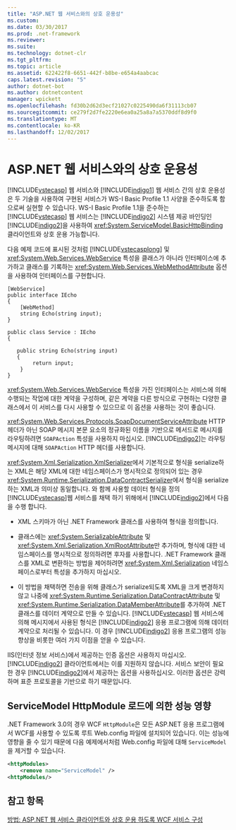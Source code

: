 ```yaml
---
title: "ASP.NET 웹 서비스와의 상호 운용성"
ms.custom: 
ms.date: 03/30/2017
ms.prod: .net-framework
ms.reviewer: 
ms.suite: 
ms.technology: dotnet-clr
ms.tgt_pltfrm: 
ms.topic: article
ms.assetid: 622422f8-6651-442f-b8be-e654a4aabcac
caps.latest.revision: "5"
author: dotnet-bot
ms.author: dotnetcontent
manager: wpickett
ms.openlocfilehash: fd30b2d62d3ecf21027c0225490da6f31113cb07
ms.sourcegitcommit: ce279f2d7fe2220e6ea0a25a8a7a5370ddf8d9f0
ms.translationtype: MT
ms.contentlocale: ko-KR
ms.lasthandoff: 12/02/2017
---
```

# <a name="interoperability-with-aspnet-web-services"></a>ASP.NET 웹 서비스와의 상호 운용성
[!INCLUDE[vstecasp](../../../../includes/vstecasp-md.md)] 웹 서비스와 [!INCLUDE[indigo1](../../../../includes/indigo1-md.md)] 웹 서비스 간의 상호 운용성은 두 기술을 사용하여 구현된 서비스가 WS-I Basic Profile 1.1 사양을 준수하도록 함으로써 실현할 수 있습니다. WS-I Basic Profile 1.1을 준수하는 [!INCLUDE[vstecasp](../../../../includes/vstecasp-md.md)] 웹 서비스는 [!INCLUDE[indigo2](../../../../includes/indigo2-md.md)] 시스템 제공 바인딩인 [!INCLUDE[indigo2](../../../../includes/indigo2-md.md)]을 사용하여 <xref:System.ServiceModel.BasicHttpBinding> 클라이언트와 상호 운용 가능합니다.  
  
 다음 예제 코드에 표시된 것처럼 [!INCLUDE[vstecasplong](../../../../includes/vstecasplong-md.md)] 및 <xref:System.Web.Services.WebService> 특성을 클래스가 아니라 인터페이스에 추가하고 클래스를 기록하는 <xref:System.Web.Services.WebMethodAttribute> 옵션을 사용하여 인터페이스를 구현합니다.  
  
```  
[WebService]  
public interface IEcho  
{  
    [WebMethod]  
    string Echo(string input);  
}  
  
public class Service : IEcho  
{  
  
   public string Echo(string input)  
   {  
        return input;  
    }  
}  
```  
  
 <xref:System.Web.Services.WebService> 특성을 가진 인터페이스는 서비스에 의해 수행되는 작업에 대한 계약을 구성하며, 같은 계약을 다른 방식으로 구현하는 다양한 클래스에서 이 서비스를 다시 사용할 수 있으므로 이 옵션을 사용하는 것이 좋습니다.  
  
 <xref:System.Web.Services.Protocols.SoapDocumentServiceAttribute> HTTP 헤더가 아닌 SOAP 메시지 본문 요소의 정규화된 이름을 기반으로 메서드로 메시지를 라우팅하려면 `SOAPAction` 특성을 사용하지 마십시오. [!INCLUDE[indigo2](../../../../includes/indigo2-md.md)]는 라우팅 메시지에 대해 `SOAPAction` HTTP 헤더를 사용합니다.  
  
 <xref:System.Xml.Serialization.XmlSerializer>에서 기본적으로 형식을 serialize하는 XML은 해당 XML에 대한 네임스페이스가 명시적으로 정의되어 있는 경우 <xref:System.Runtime.Serialization.DataContractSerializer>에서 형식을 serialize하는 XML과 의미상 동일합니다. 와 함께 사용할 데이터 형식을 정의 [!INCLUDE[vstecasp](../../../../includes/vstecasp-md.md)]웹 서비스를 채택 하기 위해에서 [!INCLUDE[indigo2](../../../../includes/indigo2-md.md)]에서 다음을 수행 합니다.  
  
-   XML 스키마가 아닌 .NET Framework 클래스를 사용하여 형식을 정의합니다.  
  
-   클래스에는 <xref:System.SerializableAttribute> 및 <xref:System.Xml.Serialization.XmlRootAttribute>만 추가하며, 형식에 대한 네임스페이스를 명시적으로 정의하려면 후자를 사용합니다. .NET Framework 클래스를 XML로 변환하는 방법을 제어하려면 <xref:System.Xml.Serialization> 네임스페이스로부터 특성을 추가하지 마십시오.  
  
-   이 방법을 채택하면 전송을 위해 클래스가 serialize되도록 XML을 크게 변경하지 않고 나중에 <xref:System.Runtime.Serialization.DataContractAttribute> 및 <xref:System.Runtime.Serialization.DataMemberAttribute>를 추가하여 .NET 클래스를 데이터 계약으로 만들 수 있습니다. [!INCLUDE[vstecasp](../../../../includes/vstecasp-md.md)] 웹 서비스에 의해 메시지에서 사용된 형식은 [!INCLUDE[indigo2](../../../../includes/indigo2-md.md)] 응용 프로그램에 의해 데이터 계약으로 처리될 수 있습니다. 이 경우 [!INCLUDE[indigo2](../../../../includes/indigo2-md.md)] 응용 프로그램의 성능 향상을 비롯한 여러 가지 이점을 얻을 수 있습니다.  
  
 IIS(인터넷 정보 서비스)에서 제공하는 인증 옵션은 사용하지 마십시오. [!INCLUDE[indigo2](../../../../includes/indigo2-md.md)] 클라이언트에서는 이를 지원하지 않습니다. 서비스 보안이 필요한 경우 [!INCLUDE[indigo2](../../../../includes/indigo2-md.md)]에서 제공하는 옵션을 사용하십시오. 이러한 옵션은 강력하며 표준 프로토콜을 기반으로 하기 때문입니다.  
  
## <a name="performance-impact-caused-by-loading-the-servicemodel-httpmodule"></a>ServiceModel HttpModule 로드에 의한 성능 영향  
 .NET Framework 3.0의 경우 WCF `HttpModule`은 모든 ASP.NET 응용 프로그램에서 WCF를 사용할 수 있도록 루트 Web.config 파일에 설치되어 있습니다. 이는 성능에 영향을 줄 수 있기 때문에 다음 예제에서처럼 Web.config 파일에 대해 `ServiceModel`을 제거할 수 있습니다.  
  
```xml  
<httpModules>  
    <remove name="ServiceModel" />  
<httpModules/>  
```  
  
## <a name="see-also"></a>참고 항목  
 [방법: ASP.NET 웹 서비스 클라이언트와 상호 운용 하도록 WCF 서비스 구성](../../../../docs/framework/wcf/feature-details/config-wcf-service-with-aspnet-web-service.md)
